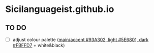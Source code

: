 # Sicilanguageist.github.io
## TO DO
- [ ] adjust colour palette ([main/accent #93A302, light #5E6801, dark #FBFFD7](https://coolors.co/5e6801-93a302-fbffd7) + white&black)
